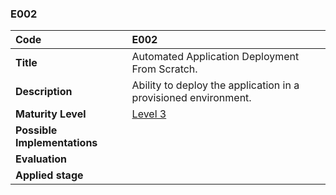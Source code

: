 ### E002

|**Code**           | **E002** |
| :--               | :--      |
|**Title**          | Automated Application Deployment From Scratch.|
|**Description**    | Ability to deploy the application in a provisioned environment.|
|**Maturity Level** | [Level 3](/LEVELS.html#level-3) |
|**Possible Implementations** | |
|**Evaluation**     | |
|**Applied stage**  | |

